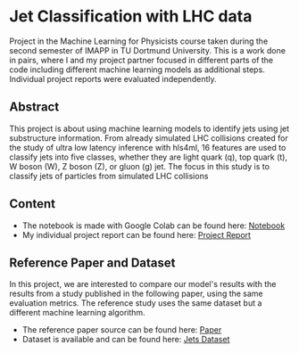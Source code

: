 # Jet Classification with LHC data
Project in the Machine Learning for Physicists course taken during the second semester of IMAPP in TU Dortmund University.
This is a work done in pairs, where I and my project partner focused in different parts of the code including different machine learning models as additional steps.
Individual project reports were evaluated independently.

## Abstract
This project is about using machine learning models to identify jets using jet substructure information. From already simulated LHC collisions created for the study of ultra low latency inference with hls4ml, 16 features are used to classify jets into five classes, whether they are light quark (q), top quark (t), W boson (W), Z boson (Z), or gluon (g) jet.
The focus in this study is to classify jets of particles from simulated LHC collisions 

## Content
- The notebook is made with Google Colab can be found here: [Notebook](MachineLearningProject.ipynb)
- My individual project report can be found here: [Project Report](ML_report_Riana_Shaba.pdf)

## Reference Paper and Dataset
In this project, we are interested to compare our model's results with the results from a study published in the following paper, using the same evaluation metrics. The reference study uses the same dataset but a different machine learning algorithm. 
- The reference paper source can be found here: [Paper](https://iopscience.iop.org/article/10.1088/1748-0221/13/07/P07027)
- Dataset is available and can be found here: [Jets Dataset](https://www.openml.org/search?type=data&status=active&id=42468&sort=runs)
